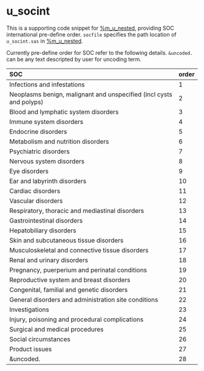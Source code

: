 # u_socint
This is a supporting code snippet for [%m_u_nested](../macros/analysis/m_u_nested/m_u_nested_descp.md), providing SOC international pre-define order. `socfile` specifies the path location of `u_socint.sas` in [%m_u_nested](../macros/analysis/m_u_nested/m_u_nested_descp.md). 

Currently pre-define order for SOC refer to the following details. `&uncoded.` can be any text descripted by user for uncoding term.<br>

SOC|order
:---|:---
Infections and infestations | 1
Neoplasms benign, malignant and unspecified (incl cysts and polyps) | 2
Blood and lymphatic system disorders | 3
Immune system disorders | 4
Endocrine disorders | 5
Metabolism and nutrition disorders | 6
Psychiatric disorders | 7
Nervous system disorders | 8
Eye disorders | 9
Ear and labyrinth disorders | 10
Cardiac disorders | 11
Vascular disorders | 12
Respiratory, thoracic and mediastinal disorders | 13
Gastrointestinal disorders | 14
Hepatobiliary disorders | 15
Skin and subcutaneous tissue disorders | 16
Musculoskeletal and connective tissue disorders | 17
Renal and urinary disorders | 18
Pregnancy, puerperium and perinatal conditions | 19
Reproductive system and breast disorders | 20
Congenital, familial and genetic disorders | 21
General disorders and administration site conditions | 22
Investigations | 23
Injury, poisoning and procedural complications | 24
Surgical and medical procedures | 25
Social circumstances | 26
Product issues | 27
&uncoded. | 28
